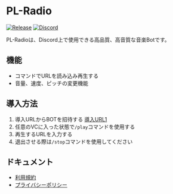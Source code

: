 # PL-Radio
[![Release](https://img.shields.io/github/release/Paladise-Lost-Developer-Team/PL-Radio?include_prereleases=&sort=semver&color=blue)](https://github.com/Paladise-Lost-Developer-Team/PL-Radio/releases/)
[![Discord](https://discord.com/api/guilds/1337303326332813334/widget.png)](https://discord.gg/MPx2ny8HXT)

PL-Radioは、Discord上で使用できる高品質、高音質な音楽Botです。

## 機能
- コマンドでURLを読み込み再生する
- 音量、速度、ピッチの変更機能

## 導入方法
1. 導入URLからBOTを招待する [導入URL1](https://discord.com/oauth2/authorize?client_id=1342740198202544139)
2. 任意のVCに入った状態で`/play`コマンドを使用する
3. 再生するURLを入力する
4. 退出させる際は`/stop`コマンドを使用してください

## ドキュメント
- [利用規約](https://paladise-lost-developer-team.github.io/PL-Radio/Term-of-Service/)
- [プライバシーポリシー](https://paladise-lost-developer-team.github.io/PL-Radio/Privacy-Policy/)